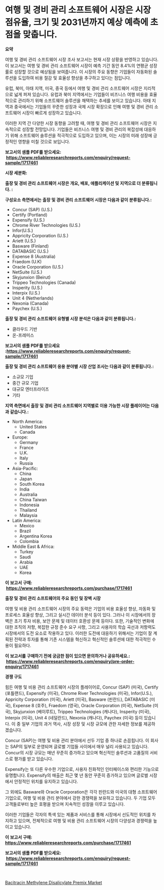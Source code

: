 <p><h1>여행 및 경비 관리 소프트웨어 시장은 시장 점유율, 크기 및 2031년까지 예상 예측에 초점을 맞춥니다.</h1></p><p><strong>요약</strong></p>
<p><p>여행 및 경비 관리 소프트웨어 시장 조사 보고서는 현재 시장 상황을 반영하고 있습니다. 이 보고서는 여행 및 경비 관리 소프트웨어 시장이 예측 기간 동안 8.4%의 연평균 성장률로 성장할 것으로 예상됨을 보여줍니다. 이 시장의 주요 동향은 기업들이 자동화된 솔루션을 도입하여 비용 절감 및 효율성 향상을 추구하고 있다는 점입니다.</p><p>유럽, 북미, 아태 지역, 미국, 중국 등에서 여행 및 경비 관리 소프트웨어 시장은 지리적으로 넓게 퍼져 있습니다. 유럽과 북미 지역에서는 기업들이 비즈니스 여행 비용을 효율적으로 관리하기 위해 소프트웨어 솔루션을 채택하는 추세를 보이고 있습니다. 아태 지역과 중국에서는 기업들의 꾸준한 성장과 국제 시장 확장으로 인해 여행 및 경비 관리 소프트웨어 시장이 빠르게 성장하고 있습니다.</p><p>이러한 지역 간 다양한 시장 동향을 고려할 때, 여행 및 경비 관리 소프트웨어 시장은 지속적으로 성장할 전망입니다. 기업들은 비즈니스 여행 및 경비 관리의 복잡성에 대응하기 위해 소프트웨어 솔루션을 적극적으로 도입하고 있으며, 이는 시장의 미래 성장에 긍정적인 영향을 미칠 것으로 보입니다.</p></p>
<p><strong>보고서의 샘플 PDF를 받으세요: &nbsp;<a href="https://www.reliableresearchreports.com/enquiry/request-sample/1717461">https://www.reliableresearchreports.com/enquiry/request-sample/1717461</a></strong></p>
<p><strong>시장 세분화:</strong></p>
<p><strong> 출장 및 경비 관리 소프트웨어 시장은 개요, 배포, 애플리케이션 및 지역으로 더 분류됩니다. :</strong></p>
<p><strong>구성요소 측면에서는 출장 및 경비 관리 소프트웨어 시장은 다음과 같이 분류됩니다.:</strong></p>
<p><ul><li>Concur (SAP) (U.S.)</li><li>Certify (Portland)</li><li>Expensify (U.S.)</li><li>Chrome River Technologies (U.S.)</li><li>Infor(U.S.)</li><li>Appricity Corporation (U.S.)</li><li>Ariett (U.S.)</li><li>Basware (Finland)</li><li>DATABASIC (U.S.)</li><li>Expense 8 (Australia)</li><li>Fraedom (U.K)</li><li>Oracle Corporation (U.S.)</li><li>NetSuite (U.S.)</li><li>Skyjunxion (Beirut)</li><li>Trippeo Technologies (Canada)</li><li>Insperity (U.S.)</li><li>Interpix (U.S.)</li><li>Unit 4 (Netherlands)</li><li>Nexonia (Canada)</li><li>Paychex (U.S.)</li></ul></p>
<p><strong> 출장 및 경비 관리 소프트웨어 유형별 시장 분석은 다음과 같이 분류됩니다.:</strong></p>
<p><ul><li>클라우드 기반</li><li>온-프레미스</li></ul></p>
<p><strong>보고서의 샘플 PDF를 받으세요 :<a href="https://www.reliableresearchreports.com/enquiry/request-sample/1717461">https://www.reliableresearchreports.com/enquiry/request-sample/1717461</a></strong></p>
<p><strong> 출장 및 경비 관리 소프트웨어 응용 분야별 시장 산업 조사는 다음과 같이 분류됩니다.:</strong></p>
<p><ul><li>소규모 기업</li><li>중간 규모 기업</li><li>대규모 엔터프라이즈</li><li>기타</li></ul></p>
<p><strong>지역 측면에서 출장 및 경비 관리 소프트웨어 지역별로 이용 가능한 시장 플레이어는 다음과 같습니다.:</strong></p>
<p><ul>
    <li>
        North America:
        <ul>
            <li>United States</li>
            <li>Canada</li>
        </ul>
    </li>
    <li>
        Europe:
        <ul>
            <li>Germany</li>
            <li>France</li>
            <li>U.K.</li>
            <li>Italy</li>
            <li>Russia</li>
        </ul>
    </li>
    <li>
        Asia-Pacific:
        <ul>
            <li>China</li>
            <li>Japan</li>
            <li>South Korea</li>
            <li>India</li>
            <li>Australia</li>
            <li>China Taiwan</li>
            <li>Indonesia</li>
            <li>Thailand</li>
            <li>Malaysia</li>
        </ul>
    </li>
    <li>
        Latin America:
        <ul>
            <li>Mexico</li>
            <li>Brazil</li>
            <li>Argentina Korea</li>
            <li>Colombia</li>
        </ul>
    </li>
    <li>
        Middle East & Africa:
        <ul>
            <li>Turkey</li>
            <li>Saudi</li>
            <li>Arabia</li>
            <li>UAE</li>
            <li>Korea</li>
        </ul>
    </li>
    </ul></p>
<p><strong>이 보고서 구매: &nbsp;<a href="https://www.reliableresearchreports.com/purchase/1717461">https://www.reliableresearchreports.com/purchase/1717461</a></strong></p>
<p><strong>출장 및 경비 관리 소프트웨어의 주요 동인 및 장벽 시장</strong></p>
<p><p>여행 및 비용 관리 소프트웨어 시장의 주요 동력은 기업의 비용 효율성 향상, 자동화 및 프로세스 효율성 향상, 그리고 실시간 데이터 분석 등이 있다. 그러나 이 시장에서의 장벽은 초기 투자 비용, 보안 문제 및 데이터 호환성 문제 등이다. 또한, 기술적인 변화에 대한 조직의 저항, 복잡한 규정 준수 요구 사항, 그리고 사용자의 학습 곡선과 저항력도 시장에서의 도전 요소로 작용하고 있다. 이러한 도전에 대응하기 위해서는 기업이 잘 계획된 전략과 투자를 통해 기존 시스템을 혁신하고 혁신적인 솔루션에 대한 적극적인 수용이 필요하다.</p></p>
<p><strong>이 보고서를 구매하기 전에 궁금한 점이 있으면 문의하거나 공유하세요.: &nbsp;<a href="https://www.reliableresearchreports.com/enquiry/pre-order-enquiry/1717461">https://www.reliableresearchreports.com/enquiry/pre-order-enquiry/1717461</a></strong></p>
<p><strong>경쟁 구도</strong></p>
<p><p>힘든 여행 및 비용 관리 소프트웨어 시장의 플레이어로, Concur (SAP) (미국), Certify (포틀랜드), Expensify (미국), Chrome River Technologies (미국), Infor(U.S.), Appricity Corporation (미국), Ariett (미국), Basware (핀란드), DATABASIC (미국), Expense 8 (호주), Fraedom (영국), Oracle Corporation (미국), NetSuite (미국), Skyjunxion (베이루트), Trippeo Technologies (캐나다), Insperity (미국), Interpix (미국), Unit 4 (네덜란드), Nexonia (캐나다), Paychex (미국) 등이 있습니다. 이 중 일부 기업의 과거 역사, 시장 성장 및 시장 규모에 관한 자세한 정보를 제공하겠습니다.</p><p>Concur (SAP)는 여행 및 비용 관리 분야에서 선두 기업 중 하나로 손꼽힙니다. 이 회사는 SAP의 일부로 운영되며 글로벌 기업들 사이에서 매우 널리 사용되고 있습니다. Concur의 시장 규모는 매년 꾸준히 증가하고 있으며 혁신적인 솔루션과 고품질의 서비스로 평가를 받고 있습니다.</p><p>Expensify는 또 다른 우수한 기업으로, 사용자 친화적인 인터페이스와 편리한 기능으로 유명합니다. Expensify의 매출은 최근 몇 년 동안 꾸준히 증가하고 있으며 글로벌 시장에서 안정적인 위치를 유지하고 있습니다.</p><p>그 외에도 Basware와 Oracle Corporation은 각각 핀란드와 미국의 대형 소프트웨어 기업으로, 여행 및 비용 관리 분야에서 강한 경쟁력을 보유하고 있습니다. 두 기업 모두 고객들로부터 높은 호평을 받으며 지속적인 성장을 이루고 있습니다.</p><p>이러한 기업들은 각자의 특색 있는 제품과 서비스를 통해 시장에서 선도적인 위치를 차지하고 있으며, 전체적으로 여행 및 비용 관리 소프트웨어 시장의 다양성과 경쟁력을 높이고 있습니다.</p></p>
<p><strong>이 보고서 구매: &nbsp; <a href="https://www.reliableresearchreports.com/purchase/1717461">https://www.reliableresearchreports.com/purchase/1717461</a></strong></p>
<p><strong>보고서의 샘플 PDF를 받으세요: &nbsp;<a href="https://www.reliableresearchreports.com/enquiry/request-sample/1717461">https://www.reliableresearchreports.com/enquiry/request-sample/1717461</a></strong><strong></strong></p>
<p>&nbsp;</p>
<p><p><a href="https://github.com/Hazelklievgspy6vdcsmu106w/Market-Research-Report-List-1/blob/main/bacitracin-methylene-disalicylate-premix-market.md">Bacitracin Methylene Disalicylate Premix Market</a></p></p>
